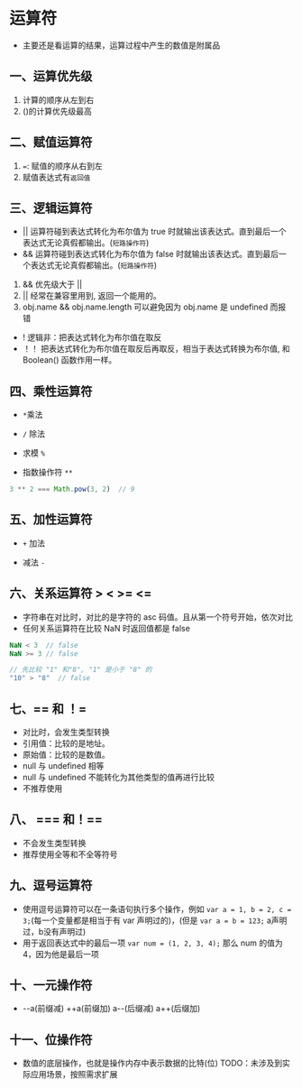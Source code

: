 # 运算符

* 主要还是看运算的结果，运算过程中产生的数值是附属品

## 一、运算优先级

1. 计算的顺序从左到右
2. ()的计算优先级最高

## 二、赋值运算符

1. `=`: 赋值的顺序从右到左
2. 赋值表达式有`返回值`

## 三、逻辑运算符

* || 运算符碰到表达式转化为布尔值为 true 时就输出该表达式。直到最后一个表达式无论真假都输出。(`短路操作符`)
* && 运算符碰到表达式转化为布尔值为 false 时就输出该表达式。直到最后一个表达式无论真假都输出。(`短路操作符`)

1. && 优先级大于 ||
2. || 经常在兼容里用到, 返回一个能用的。
3. obj.name && obj.name.length 可以避免因为 obj.name 是 undefined 而报错

* ! 逻辑非：把表达式转化为布尔值在取反
* ！！ 把表达式转化为布尔值在取反后再取反，相当于表达式转换为布尔值, 和 Boolean() 函数作用一样。

## 四、乘性运算符

* `*`乘法

* `/` 除法

* 求模 `%`
  
* 指数操作符 `**`

```js
3 ** 2 === Math.pow(3, 2)  // 9
```

## 五、加性运算符

* `+` 加法

* 减法 `-`

## 六、关系运算符 > < >= <=

* 字符串在对比时，对比的是字符的 asc 码值。且从第一个符号开始，依次对比
* 任何关系运算符在比较 NaN 时返回值都是 false

```js
NaN < 3  // false
NaN >= 3 // false
```

```js
// 先比较 "1" 和"8", "1" 是小于 "8" 的
"10" > "8"  // false
```

## 七、== 和 ！=

* 对比时，会发生类型转换
* 引用值：比较的是地址。
* 原始值：比较的是数值。
* null 与 undefined 相等
* null 与 undefined 不能转化为其他类型的值再进行比较
* 不推荐使用

## 八、 === 和！==

* 不会发生类型转换
* 推荐使用全等和不全等符号

## 九、逗号运算符

* 使用逗号运算符可以在一条语句执行多个操作，例如 `var a = 1, b = 2, c = 3;`(每一个变量都是相当于有 var 声明过的)，(但是 `var a = b = 123;` a声明过，b没有声明过)
* 用于返回表达式中的最后一项 `var num = (1, 2, 3, 4);` 那么 num 的值为4，因为他是最后一项

## 十、一元操作符

* --a(前缀减) ++a(前缀加) a--(后缀减) a++(后缀加)

## 十一、位操作符

* 数值的底层操作，也就是操作内存中表示数据的比特(位)
TODO：未涉及到实际应用场景，按照需求扩展
